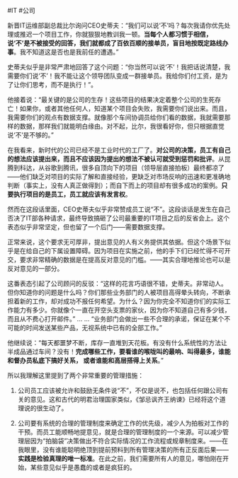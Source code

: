 #IT #公司

新晋IT运维部副总裁比尔询问CEO史蒂夫：“我们可以说‘不’吗？每次我请你优先处理或推迟一个项目工作，你就狠狠地教训我一顿。**当每个人都习惯于相信，说‘不’是不被接受的回答，我们就都成了百依百顺的接单员，盲目地按既定路线办事**。我不知道这是否也是我前任的遭遇。”

史蒂夫似乎是非常严肃地回答了这个问题：“你当然可以说‘不’！我把话说清楚，我需要你们说‘不’！我不能让这个领导团队变成一群接单员。我给你们付工资，是为了让你们思考，而不是执行！”。

他接着说：“最关键的是公司的生存！这些项目的结果决定着整个公司的生死存亡！如果你，或者其他任何人，知道某个项目会失败，我需要你们说出来。而且，我需要你们的观点有数据支撑。就像那个车间协调员给你们看的数据，我就需要那样的数据，那样我们就能明白缘由。对不起，比尔，我很看好你，但只根据直觉说‘不’是不够的。”

在我看来，新时代的公司已经不是工业时代的工厂了。**对公司的决策，员工有自己的想法应该提出来，而且不应该因为提出的想法不被认可就受到惩罚和批评**。从昆腾到科达，从谷歌到腾讯，很多自顶向下的项目（领导层直接拍板）最终都凉了——他们缺乏对项目的实际了解和直接经验，更缺乏对市场反响的迅速和更准确地判断（事实上，没有人真正做得到）；而自下而上的项目却有很多成功的案例。**只要执行项目的是员工，员工就应该有发言权**。

然而在这段话里面，CEO史蒂夫似乎非常赞成员工说“不”。这段谈话是发生在自己否决了IT部各种请求，最终导致搞砸了公司最重要的IT项目之后的反省会上。这个表态似乎非常坚定，但也留了一个后门——需要数据支撑。

正常来说，这个要求无可厚非，提出意见的人有义务提供其依据。但这个场景下似乎是在给自己的下属设置障碍。因为项目在实施之前，他的手下们已经忙得不可开交，要求非常精确的数据是在提高反对意见的门槛。——其实合理地推论也可以是反对意见的一部分。

这番表态引起了公司顾问的反驳：“这样的花言巧语很不错，史蒂夫。非常动人。但你知道你的问题是什么吗？你们那些业务部门的人被项目高得晕头转向，不断承担着新的工作，却对成功不报任何希望。为什么？因为你完全不知道你们的实际工作能力有多少。你就像个一直在开空头支票的家伙，因为你不知道自己有多少钱，而且从不费心打开邮件。”
... ... 
“业务部门会做出一些不合理的承诺，保证在某个不可能的时间发送某些产品，无视系统中已有的全部工作。” 

他继续说：“每天都噩梦不断，库存一直堆到天花板。有没有什么系统性的方法让半成品通过车间？没有！**完成哪些工作，要看谁的喉咙叫的最响、叫得最多，谁能和督办员私底下搞好关系， 或者谁能和高层搭得上关系**。”

所以我理解这里提到了两个非常重要的管理措施：

1. 公司员工应该被允许和鼓励无条件说“不”，不仅是说不，也包括任何跟公司有关的意见。这和古代的明君治理国家类似，《邹忌讽齐王纳谏》已经将这个道理说的很生动了。
    
2. 公司要有系统的合理的管理制度来确定工作的优先级，减少人为拍板对工作的干预。而员工能顺畅地提意见，就是合理的管理制度的一个来源。可以减少管理层因为“拍脑袋”决策做出不符合实际情况的工作流程或规章制度来。——在我眼里，没有谁能聪明绝顶到提前预料到所有管理决策的所有正反面后果——**实践是检验真理的唯一标准**。在此之前，我们需要所有人的意见，哪怕刚在开始，某些意见似乎是愚蠢的或者是疯狂的。